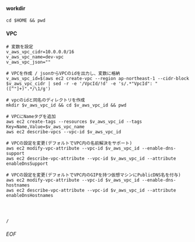#### workdir
    cd $HOME && pwd

#### VPC
    # 変数を設定
    v_aws_vpc_cidr=10.0.0.0/16
    v_aws_vpc_name=dev-vpc
    v_aws_vpc_json=""
    
    # VPCを作成 / jsonからVPCのidを出力し、変数に格納
    v_aws_vpc_id=$(aws ec2 create-vpc --region ap-northeast-1 --cidr-block $v_aws_vpc_cidr | sed -r -e '/VpcId/!d' -e 's/.*"VpcId": "([^"]+)".*/\1/g')
    
    # vpcのidと同名のディレクトリを作成
    mkdir $v_aws_vpc_id && cd $v_aws_vpc_id && pwd
    
    # VPCにNameタグを追加
    aws ec2 create-tags --resources $v_aws_vpc_id --tags Key=Name,Value=$v_aws_vpc_name
    aws ec2 describe-vpcs --vpc-id $v_aws_vpc_id
    
    # VPCの設定を変更(デフォルトでVPC内の名前解決をサポート)
    aws ec2 modify-vpc-attribute --vpc-id $v_aws_vpc_id --enable-dns-support
    aws ec2 describe-vpc-attribute --vpc-id $v_aws_vpc_id --attribute enableDnsSupport
    
    # VPCの設定を変更(デフォルトでVPC内のGIPを持つ仮想マシンにPublicDNS名を付与)
    aws ec2 modify-vpc-attribute --vpc-id $v_aws_vpc_id --enable-dns-hostnames
    aws ec2 describe-vpc-attribute --vpc-id $v_aws_vpc_id --attribute enableDnsHostnames
    
    
    
    
    /




###### EOF
